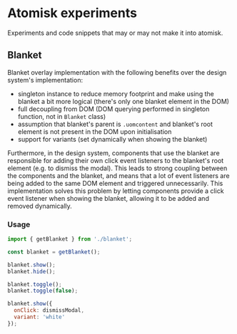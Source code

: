 # Atomisk experiments

Experiments and code snippets that may or may not make it into atomisk.

## Blanket

Blanket overlay implementation with the following benefits over the design system's implementation:

- singleton instance to reduce memory footprint and make using the blanket a bit more logical (there's only one blanket element in the DOM)
- full decoupling from DOM (DOM querying performed in singleton function, not in `Blanket` class)
- assumption that blanket's parent is `.uomcontent` and blanket's root element is not present in the DOM upon initialisation
- support for variants (set dynamically when showing the blanket)

Furthermore, in the design system, components that use the blanket are responsible for adding their own click event listeners to the blanket's
root element (e.g. to dismiss the modal). This leads to strong coupling between the components and the blanket, and means that a lot of event
listeners are being added to the same DOM element and triggered unnecessarily. This implementation solves this problem by letting components
provide a click event listener when showing the blanket, allowing it to be added and removed dynamically.

### Usage

```js
import { getBlanket } from './blanket';

const blanket = getBlanket();

blanket.show();
blanket.hide();

blanket.toggle();
blanket.toggle(false);

blanket.show({
  onClick: dismissModal,
  variant: 'white'
});
```
